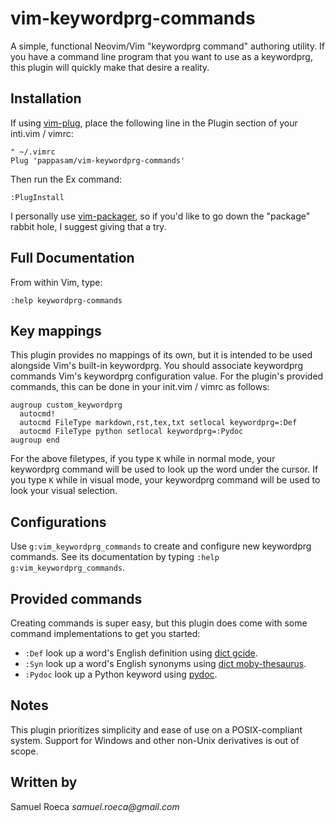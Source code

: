 # vim-keywordprg-commands

A simple, functional Neovim/Vim "keywordprg command" authoring utility. If you have a command line program that you want to use as a keywordprg, this plugin will quickly make that desire a reality.

## Installation

If using [vim-plug](https://github.com/junegunn/vim-plug), place the following line in the Plugin section of your inti.vim / vimrc:

```vim
" ~/.vimrc
Plug 'pappasam/vim-keywordprg-commands'
```

Then run the Ex command:

```vim
:PlugInstall
```

I personally use [vim-packager](https://github.com/kristijanhusak/vim-packager), so if you'd like to go down the "package" rabbit hole, I suggest giving that a try.

## Full Documentation

From within Vim, type:

```vim
:help keywordprg-commands
```

## Key mappings

This plugin provides no mappings of its own, but it is intended to be used
alongside Vim's built-in keywordprg. You should associate keywordprg commands
Vim's keywordprg configuration value. For the plugin's provided commands, this
can be done in your init.vim / vimrc as follows:

```vim
augroup custom_keywordprg
  autocmd!
  autocmd FileType markdown,rst,tex,txt setlocal keywordprg=:Def
  autocmd FileType python setlocal keywordprg=:Pydoc
augroup end
```

For the above filetypes, if you type `K` while in normal mode, your keywordprg
command will be used to look up the word under the cursor. If you type `K`
while in visual mode, your keywordprg command will be used to look your visual
selection.

## Configurations

Use `g:vim_keywordprg_commands` to create and configure new keywordprg commands. See its documentation by typing `:help g:vim_keywordprg_commands`.

## Provided commands

Creating commands is super easy, but this plugin does come with some command implementations to get you started:

* `:Def` look up a word's English definition using [dict gcide](https://packages.debian.org/stretch/dict-gcide).
* `:Syn` look up a word's English synonyms using [dict moby-thesaurus](https://packages.debian.org/sid/text/dict-moby-thesaurus).
* `:Pydoc` look up a Python keyword using [pydoc](https://docs.python.org/3.8/library/pydoc.html).

## Notes

This plugin prioritizes simplicity and ease of use on a POSIX-compliant system. Support for Windows and other non-Unix derivatives is out of scope.

## Written by

Samuel Roeca _samuel.roeca@gmail.com_
